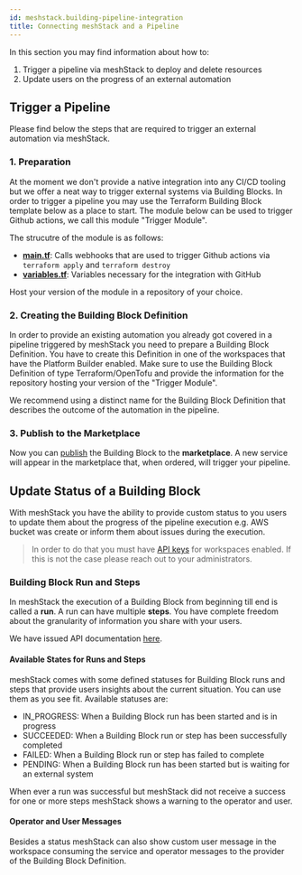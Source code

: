 ```yaml
---
id: meshstack.building-pipeline-integration
title: Connecting meshStack and a Pipeline
---
```


In this section you may find information about how to:

1. Trigger a pipeline via meshStack to deploy and delete resources
2. Update users on the progress of an external automation 

## Trigger a Pipeline

Please find below the steps that are required to trigger an external automation via meshStack.

### 1. Preparation

At the moment we don't provide a native integration into any CI/CD tooling but we offer a neat way to trigger external systems via Building Blocks. In order to trigger a pipeline you may use the Terraform Building Block template below as a place to start. The module below can be used to trigger Github actions, we call this module "Trigger Module".

The strucutre of the module is as follows:

- [**main.tf**](./assets/terraform_examples/pipeline_main.tf): Calls webhooks that are used to trigger Github actions via `terraform apply` and `terraform destroy`
- [**variables.tf**](./assets/terraform_examples/pipeline_var.tf): Variables necessary for the integration with GitHub

Host your version of the module in a repository of your choice.

### 2. Creating the Building Block Definition

In order to provide an existing automation you already got covered in a pipeline triggered by meshStack you need to prepare a Building Block Definition. You have to create this Definition in one of the workspaces that have the Platform Builder enabled. Make sure to use the Building Block Definition of type Terraform/OpenTofu and provide the information for the repository hosting your version of the "Trigger Module".

We recommend using a distinct name for the Building Block Definition that describes the outcome of the automation in the pipeline.

### 3. Publish to the Marketplace

Now you can [publish](./marketplace.platform-builder.md#publishing) the Building Block to the **marketplace**. A new service will appear in the marketplace that, when ordered, will trigger your pipeline.

## Update Status of a Building Block

With meshStack you have the ability to provide custom status to you users to update them about the progress of the pipeline execution e.g. AWS bucket was create or inform them about issues during the execution. 

> In order to do that you must have [API keys](meshstack.how-to-API-keys.md) for workspaces enabled. If this is not the case please reach out to your administrators.

### Building Block Run and Steps

In meshStack the execution of a Building Block from beginning till end is called a **run**. A run can have multiple **steps**. You have complete freedom about the granularity of information you share with your users.

We have issued API documentation [here](/api/index.html#mesh_buildingblockrun).

#### Available States for Runs and Steps

meshStack comes with some defined statuses for Building Block runs and steps that provide users insights about the current situation. You can use them as you see fit. Available statuses are:

- IN_PROGRESS: When a Building Block run has been started and is in progress
- SUCCEEDED: When a Building Block run or step has been successfully completed
- FAILED: When a Building Block run or step has failed to complete
- PENDING: When a Building Block run has been started but is waiting for an external system

When ever a run was successful but meshStack did not receive a success for one or more steps meshStack shows a warning to the operator and user.

#### Operator and User Messages

Besides a status meshStack can also show custom user message in the workspace consuming the service and operator messages to the provider of the Building Block Definition.